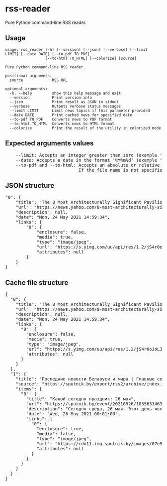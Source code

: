# rss-reader

Pure Python command-line RSS reader.

## Usage

```shell 
usage: rss_reader [-h] [--version] [--json] [--verbose] [--limit LIMIT] [--date DATE] [--to-pdf TO_PDF] 
                  [--to-html TO_HTML] [--colorize] [source]

Pure Python command-line RSS reader.

positional arguments:
  source             RSS URL

optional arguments:
  -h, --help         show this help message and exit
  --version          Print version info
  --json             Print result as JSON in stdout
  --verbose          Outputs verbose status messages
  --limit LIMIT      Limit news topics if this parameter provided
  --date DATE        Print cached news for specified date
  --to-pdf TO_PDF    Converts news to PDF format
  --to-html TO_HTML  Converts news to HTML format
  --colorize         Print the result of the utility in colorized mode
```

## Expected arguments values

<pre>
    --limit: Accepts an integer greater than zero (example '--limit=0')
    --date: Accepts a date in the format '%Y%m%d' (example '--date=20210525')
    --to-pdf and --to-html: Accepts an absolute or relative path with or without a filename (example '--to-pdf=folder/filename.pdf' or '--to-html=/home/username/folder').
                            If the file name is not specified, a file is created with the current date and time as filename (example '2021-05-25 12:25:26.850176.pdf')
</pre>

## JSON structure

<pre>
"0": {
    "title": "The 8 Most Architecturally Significant Pavilions of Expo 2020",
    "url": "https://news.yahoo.com/8-most-architecturally-significant-pavilions-145934705.html",
    "description": null,
    "date": "Mon, 24 May 2021 14:59:34",
    "links": {
        "0": {
            "enclosure": false,
            "media": true,
            "type": "image/jpeg",
            "url": "https://s.yimg.com/uu/api/res/1.2/jS4r0oJoL32kMPw21TPBzQ--~B/aD0yMDAwO3c9MzAwMDthcHBpZD15dGFjaHlvbg--/https://media.zenfs.com/en/architectural_digest_422/4741bfb27d373037c3e160f60f8d9340",
            "attributes": null
        }
    }
}
</pre>

## Cache file structure

<pre>
{
  "0": {
    "title": "The 8 Most Architecturally Significant Pavilions of Expo 2020",
    "url": "https://news.yahoo.com/8-most-architecturally-significant-pavilions-145934705.html",
    "description": null,
    "date": "Mon, 24 May 2021 14:59:34",
    "links": {
      "0": {
        "enclosure": false,
        "media": true,
        "type": "image/jpeg",
        "url": "https://s.yimg.com/uu/api/res/1.2/jS4r0oJoL32kMPw21TPBzQ--~B/aD0yMDAwO3c9MzAwMDthcHBpZD15dGFjaHlvbg--/https://media.zenfs.com/en/architectural_digest_422/4741bfb27d373037c3e160f60f8d9340",
        "attributes": null
      }
    }
  },
  "1": {
    "title": "Последние новости Беларуси и мира | Главные события 2021 - Sputnik",
    "source": "https://sputnik.by/export/rss2/archive/index.xml",
    "items": {
      "0": {
        "title": "Какой сегодня праздник: 26 мая",
        "url": "https://sputnik.by/event/20210526/1035631463/26-maya.html",
        "description": "Сегодня среда, 26 мая. Этот день является 146-м в григорианском календаре. До конца года остается 219 дней.",
        "date": "Wed, 26 May 2021 00:01:00",
        "links": {
          "0": {
            "enclosure": true,
            "media": false,
            "type": "image/jpeg",
            "url": "https://cdn11.img.sputnik.by/images/07e5/05/18/1047701328.jpg",
            "attributes": null
          }
        }
      }
    }
  }
}
</pre>